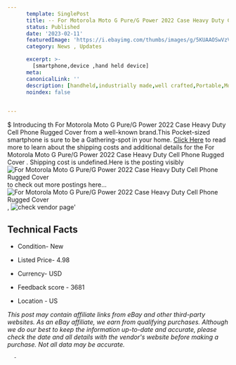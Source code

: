```yaml
---
      template: SinglePost
      title: -- For Motorola Moto G Pure/G Power 2022 Case Heavy Duty Cell Phone Rugged Cover 
      status: Published
      date: '2023-02-11'
      featuredImage: 'https://i.ebayimg.com/thumbs/images/g/5KUAAOSwVzVizTjN/s-l225.jpg'
      category: News , Updates

      excerpt: >-
        [smartphone,device ,hand held device]
      meta:
      canonicalLink: ''
      description: [handheld,industrially made,well crafted,Portable,Mobile,Compact,Convenient,Lightweight,Maneuverable,Man-portable,Miniature,Carriable,Hand-held,Light,Holdable,Transportable,Mobile device,Pocket-sized,On-the-go,Wireless,Cordless,Compact size,Convenient size, smartphone,device ,hand held device]
      noindex: false
      

---
```

$
      Introducing th For Motorola Moto G Pure/G Power 2022 Case Heavy Duty Cell Phone Rugged Cover  from a well-known brand.This Pocket-sized smartphone is sure to be a Gathering-spot in your home. [Click Here](https://www.ebay.com/itm/185510644569?hash=item2b314bcb59%3Ag%3A5KUAAOSwVzVizTjN&mkevt=1&mkcid=1&mkrid=711-53200-19255-0&campid=%253CePNCampaignId%253E&customid=%253CreferenceId%253E&toolid=10049) to read more to learn about the shipping costs and additional details for the For Motorola Moto G Pure/G Power 2022 Case Heavy Duty Cell Phone Rugged Cover . Shipping cost is undefined.Here is the posting visibly ![For Motorola Moto G Pure/G Power 2022 Case Heavy Duty Cell Phone Rugged Cover ](https://i.ebayimg.com/thumbs/images/g/5KUAAOSwVzVizTjN/s-l225.jpg) to check out more postings here... ![For Motorola Moto G Pure/G Power 2022 Case Heavy Duty Cell Phone Rugged Cover ](https://i.ebayimg.com/images/g/5KUAAOSwVzVizTjN/s-l1600.jpg), ![check vendor page](https://origin-galleryplus.ebayimg.com/ws/web/185510644569_2_0_1/225x225.jpg,https://origin-galleryplus.ebayimg.com/ws/web/185510644569_3_0_1/225x225.jpg,https://origin-galleryplus.ebayimg.com/ws/web/185510644569_4_0_1/225x225.jpg,https://origin-galleryplus.ebayimg.com/ws/web/185510644569_5_0_1/225x225.jpg,https://origin-galleryplus.ebayimg.com/ws/web/185510644569_6_0_1/225x225.jpg,https://origin-galleryplus.ebayimg.com/ws/web/185510644569_7_0_1/225x225.jpg,https://origin-galleryplus.ebayimg.com/ws/web/185510644569_8_0_1/225x225.jpg,https://origin-galleryplus.ebayimg.com/ws/web/185510644569_9_0_1/225x225.jpg,https://origin-galleryplus.ebayimg.com/ws/web/185510644569_10_0_1/225x225.jpg,https://origin-galleryplus.ebayimg.com/ws/web/185510644569_11_0_1/225x225.jpg)'

      

 ## Technical Facts 



     
      

 - Condition- New 


      

 - Listed Price- 4.98 


      

 - Currency- USD 


      

 - Feedback score - 3681 


      

 - Location - US 


      
      

 *_This post may contain affiliate links from eBay and other third-party websites. As an eBay affiliate, we earn from qualifying purchases. Although we do our best to keep the information up-to-date and accurate, please check the date and all details with the vendor's website before making a purchase. Not all data may be accurate._*




      -
